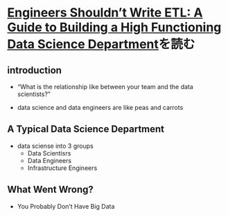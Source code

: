 # [Engineers Shouldn’t Write ETL: A Guide to Building a High Functioning Data Science Department](https://multithreaded.stitchfix.com/blog/2016/03/16/engineers-shouldnt-write-etl/)を読む

## introduction
- “What is the relationship like between your team and the data scientists?”

- data science and data engineers are like peas and carrots

## A Typical Data Science Department
- data sciense into 3 groups
  - Data Scientisrs
  - Data Engineers
  - Infrastructure Engineers

## What Went Wrong?
- You Probably Don’t Have Big Data